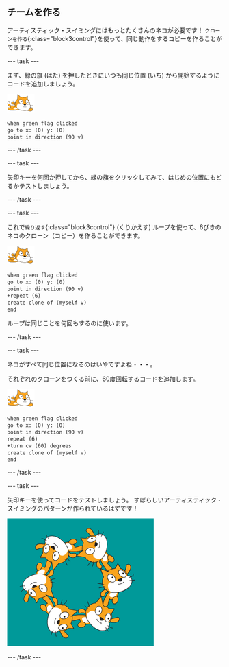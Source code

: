 ## チームを作る

アーティスティック・スイミングにはもっとたくさんのネコが必要です！ `クローンを作る`{:class="block3control"}を使って、同じ動作をするコピーを作ることができます。

--- task ---

まず、緑の旗 (はた) を押したときにいつも同じ位置 (いち) から開始するようにコードを追加しましょう。

![泳ぐネコのスプライト](images/swimmer-sprite.png)

```blocks3
when green flag clicked
go to x: (0) y: (0)
point in direction (90 v)
```

--- /task ---

--- task ---

矢印キーを何回か押してから、緑の旗をクリックしてみて、はじめの位置にもどるかテストしましょう。

--- /task ---

--- task ---

これで`繰り返す`{:class="block3control"} (くりかえす) ループを使って、6ぴきのネコのクローン（コピー）を作ることができます。

![泳ぐネコのスプライト](images/swimmer-sprite.png)

```blocks3
when green flag clicked
go to x: (0) y: (0)
point in direction (90 v)
+repeat (6)
create clone of (myself v)
end
```

ループは同じことを何回もするのに使います。

--- /task ---

--- task ---

ネコがすべて同じ位置になるのはいやですよね・・・。

それぞれのクローンをつくる前に、60度回転するコードを追加します。

![泳ぐネコのスプライト](images/swimmer-sprite.png)

```blocks3
when green flag clicked
go to x: (0) y: (0)
point in direction (90 v)
repeat (6)
+turn cw (60) degrees
create clone of (myself v)
end
```

--- /task ---

--- task ---

 矢印キーを使ってコードをテストしましょう。 すばらしいアーティスティック・スイミングのパターンが作られているはずです！

![すべて位置や向きがちがう6ぴきのネコのスプライト](images/swim-test-clones.png)

--- /task ---
